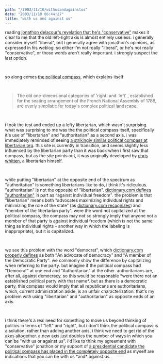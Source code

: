 ```yaml
---
path: "/2003/11/10/withusandagainstus" 
date: "2003/11/10 06:44:27" 
title: "with us and against us" 
---
```

<p>reading <a href="http://weblog.delacour.net/archives/2002/04/warblogging_and_the_warm_inner_glow.php">jonathon delacour's revelation that he's "conservative"</a> makes it clear to me that the old left-right axis is almost entirely useless. i generally consider myself "liberal", but i generally agree with jonathon's opinions, as expressed in his weblog. so either i'm not really "liberal", or he's not really "conservative", or those words aren't really important. i strongly suspect the last option.</p><br><p>so along comes <a href="http://www.politicalcompass.org/">the political compass</a>, which explains itself:</p><br><blockquote>The old  one-dimensional categories of  'right' and 'left' , established for the seating arrangement of the French National Assembly of 1789, are overly simplistic for today's complex political landscape.</blockquote><br><p>i took the test and ended up a lefty libertarian, which wasn't surprising. what was surprising to me was the the political compass itself, specifically it's use of "libertarian" and "authoritarian" as a second axis. i was immediately reminded of seeing <a href="http://www.libertarian.org/policy.html">a strikingly similar political compass at libertarian.org</a>. this site is currently in transition, and seems slightly less influenced by the libertarian party than it was back when i first saw that compass, but as the site points out, it was originally developed by <a href="http://www.whittenfamily.com/members/chris/">chris whitten</a>, a libertarian himself.</p><br><p>while putting "libertarian" at the opposite end of the spectrum as "authoritatian" is something libertarians like to do, i think it's ridiculous. "authoritarian" is not the opposite of "libertarian". <a href="http://dictionary.reference.com/search?q=authoritarian">dictionary.com defines "authoritarian"</a> in part as <q>against individual freedom</q>. the problem is that "libertarian" means both <q>advocates maximizing individual rights and minimizing the role of the state</q> (as <a href="http://dictionary.reference.com/search?q=libertarian">dictionary.com recognizes</a>) and "member of the libertarian party". were the word not capitalized at the political compass, the compass may not so strongly imply that anyone not a member of that party is against individual freedom (which is not the same thing as individual rights - another way in which the labeling is inappropriate), but it is capitalized.</p><br><p>we see this problem with the word "democrat", which <a href="http://dictionary.reference.com/search?q=democrat">dictionary.com properly defines</a> as both <q>An advocate of democracy</q> and <q>A member of the Democratic Party</q>. we commonly show the difference by capitalizing when referring to the party. but imagine if the political compass had "Democrat" at one end and "Authoritarian" at the other. authoritarians are, after all, against democracy, so this would be reasonable *were there not an established political party with that name*. but as there is a democratic party, this compass would imply that all republicans are authoritarians, which, current administration aside, is an unfair characterization. that's my problem with using "libertarian" and "authoritarian" as opposite ends of an axis.</p><br><p>i think there's a real need for something to move us beyond thinking of politics in terms of "left" and "right", but i don't think the political compass is a solution. rather than adding another axis, i think we need to get rid of the axes altogether. a new axis just doubles the number of ways in which you can be "with us or against us". i'd like to think my agreement with "conservative" jonathon or my support of <a href="http://www.digitalronin.f2s.com/politicalcompass/usprimaries.html">a presidential candidate the political compass has placed in the completely opposite end</a> as myself are indications that you can be with us *and* against us.</p>